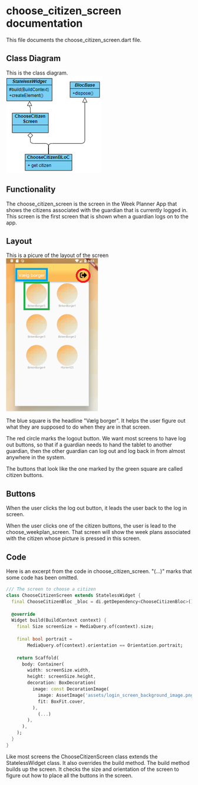 # choose_citizen_screen documentation
This file documents the choose_citizen_screen.dart file.

## Class Diagram
This is the class diagram.<br>
![class diagram](../pictures/ChooseCitizenScreenDiagram.PNG)

## Functionality
The choose_citizen_screen is the screen in the Week Planner App that shows the citizens associated with the guardian that is currently logged in. This screen is the first screen that is shown when a guardian logs on to the app.

## Layout
This is a picure of the layout of the screen <br>
![Layout of the screen](../pictures/ChooseCitizenScreen.PNG)

The blue square is the headline "Vælg borger". It helps the user figure out what they are supposed to do when they are in that screen.

The red circle marks the logout button. We want most screens to have log out buttons, so that if a guardian needs to hand the tablet to another guardian, then the other guardian can log out and log back in from almost anywhere in the system.

The buttons that look like the one marked by the green square are called citizen buttons.
## Buttons
When the user clicks the log out button, it leads the user back to the log in screen.

When the user clicks one of the citizen buttons, the user is lead to the choose_weekplan_screen. That screen will show the week plans associated with the citizen whose picture is pressed in this screen.

## Code
Here is an excerpt from the code in choose_citizen_screen. "(...)" marks that some code has been omitted.

```Dart
/// The screen to choose a citizen
class ChooseCitizenScreen extends StatelessWidget {
  final ChooseCitizenBloc _bloc = di.getDependency<ChooseCitizenBloc>();

  @override
  Widget build(BuildContext context) {
    final Size screenSize = MediaQuery.of(context).size;

    final bool portrait =
        MediaQuery.of(context).orientation == Orientation.portrait;

    return Scaffold(
      body: Container(
        width: screenSize.width,
        height: screenSize.height,
        decoration: BoxDecoration(
          image: const DecorationImage(
            image: AssetImage('assets/login_screen_background_image.png'),
            fit: BoxFit.cover,
          ),
            (...)
        ),
      ),
    );
  }
}
```
Like most screens the ChooseCitizenScreen class extends the StatelessWidget class. It also overrides the build method. The build method builds up the screen. It checks the size and orientation of the screen to figure out how to place all the buttons in the screen.  
